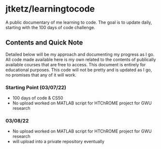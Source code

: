# jtketz/learningtocode
A public documentary of me learning to code.
The goal is to update daily, starting with the 100 days of code challenge. 

## Contents and Quick Note
Detailed below will be my approach and documenting my progress as I go. 
All code made available here is my own related to the contents of publically available courses that are free to access.
This document is entirely for educational purposes. 
This code will not be pretty and is updated as I go, no promises that any of it will work. 

### Starting Point (03/07/22)
- 100 days of code & CS50
- No upload worked on MATLAB script for HTChROME project for GWU research

### 03/08/22
- No upload worked on MATLAB script for HTChROME project for GWU research
- will upload into a private repository eventually


